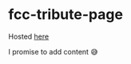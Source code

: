 # fcc-tribute-page

Hosted [here](https://daduam.github.io/fcc-tribute-page)

I promise to add content :sweat_smile:
 
